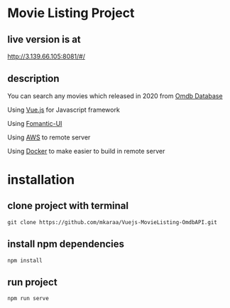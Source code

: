 # Movie Listing Project  

## live version is at 
http://3.139.66.105:8081/#/


## description
You can search any movies which released in 2020 from [Omdb Database](http://www.omdbapi.com/)

Using [Vue.js](https://vuejs.org/) for Javascript framework

Using [Fomantic-UI](https://fomantic-ui.com/)

Using [AWS](https://aws.amazon.com/) to remote server

Using [Docker](https://www.docker.com/) to make easier to build in remote server 

# installation

## clone project with terminal 
```git clone https://github.com/mkaraa/Vuejs-MovieListing-OmdbAPI.git```

## install npm dependencies
```npm install```

## run project 
```npm run serve```
